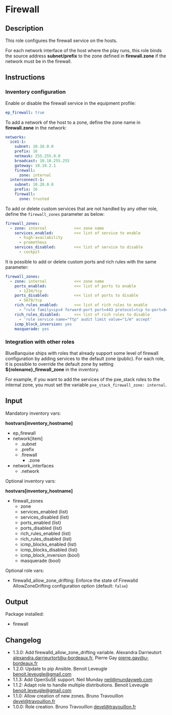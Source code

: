# Firewall

## Description

This role configures the firewall service on the hosts.

For each network interface of the host where the play runs, this role binds the
source address **subnet/prefix** to the zone defined in **firewall.zone** if
the network must be in the firewall.

## Instructions

### Inventory configuration

Enable or disable the firewall service in the equipment profile:

```yaml
ep_firewall: true
```

To add a network of the host to a zone, define the zone name in
**firewall.zone** in the network:

```yaml
networks:
  ice1-1:
    subnet: 10.10.0.0
    prefix: 16
    netmask: 255.255.0.0
    broadcast: 10.10.255.255
    gateway: 10.10.2.1
    firewall:
      zone: internal
  interconnect-1:
    subnet: 10.20.0.0
    prefix: 16
    firewall:
      zone: trusted
```

To add or delete custom services that are not handled by any other role, define
the `firewall_zones` parameter as below:

```yaml
firewall_zones:
  - zone: internal            <<< zone name
    services_enabled:         <<< list of service to enable
      - high-availability
      - prometheus
    services_disabled:        <<< list of service to disable
      - cockpit
```

It is possible to add or delete custom ports and rich rules with the same
parameter:

```yaml
firewall_zones:
  - zone: internal            <<< zone name
    ports_enabled:            <<< list of ports to enable
      - 1234/tcp
    ports_disabled:           <<< list of ports to disable
      - 5678/tcp
    rich_rules_enabled:       <<< list of rich rules to enable
      - "rule family=ipv4 forward-port port=443 protocol=tcp to-port=8443"
    rich_rules_disabled:      <<< list of rich rules to disable
      - 'rule service name="ftp" audit limit value="1/m" accept'
    icmp_block_inversion: yes
    masquerade: yes
```

### Integration with other roles

BlueBanquise ships with roles that already support some level of firewall
configuration by adding services to the default zone (public). For each role,
it is possible to override the default zone by setting
**${rolename}_firewall_zone** in the inventory.

For example, if you want to add the services of the pxe_stack roles to the
internal zone, you must set the variable `pxe_stack_firewall_zone: internal`.

## Input

Mandatory inventory vars:

**hostvars[inventory_hostname]**

* ep_firewall
* network[item]
   * .subnet
   * .prefix
   * .firewall
      * .zone
* network_interfaces
   * .network

Optional inventory vars:

**hostvars[inventory_hostname]**

* firewall_zones
    * zone
    * services_enabled     (list)
    * services_disabled    (list)
    * ports_enabled        (list)
    * ports_disabled       (list)
    * rich_rules_enabled   (list)
    * rich_rules_disabled  (list)
    * icmp_blocks_enabled  (list)
    * icmp_blocks_disabled (list)
    * icmp_block_inversion (bool)
    * masquerade           (bool)

Optional role vars:

* firewalld_allow_zone_drifting: Enforce the state of Firewalld AllowZoneDrifting configuration
option (default: `false`)

## Output

Package installed:

* firewall



## Changelog

* 1.3.0: Add firewalld_allow_zone_drifting variable. Alexandra Darrieutort <alexandra.darrieurtort@u-bordeaux.fr>, Pierre Gay <pierre.gay@u-bordeaux.fr>
* 1.2.0: Update to pip Ansible. Benoit Leveugle <benoit.leveugle@gmail.com>
* 1.1.3: Add OpenSuSE support. Neil Munday <neil@mundayweb.com>
* 1.1.2: Adapt role to handle multiple distributions. Benoit Leveugle <benoit.leveugle@gmail.com>
* 1.1.0: Allow creation of new zones. Bruno Travouillon <devel@travouillon.fr>
* 1.0.0: Role creation. Bruno Travouillon <devel@travouillon.fr>
